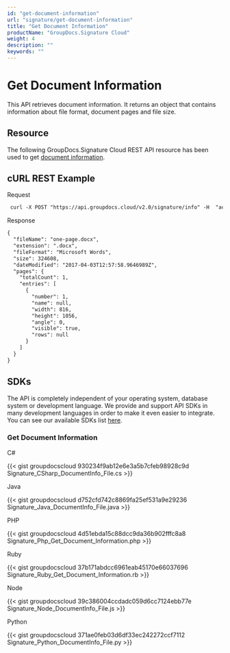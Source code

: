 ```yaml
---
id: "get-document-information"
url: "signature/get-document-information"
title: "Get Document Information"
productName: "GroupDocs.Signature Cloud"
weight: 4
description: ""
keywords: ""
---
```


# Get Document Information #

This API retrieves document information. It returns an object that contains information about file format, document pages and file size.

## Resource ##

The following GroupDocs.Signature Cloud REST API resource has been used to get [document information](https://apireference.groupdocs.cloud/signature/#/Info/GetInfo).

## cURL REST Example ##

Request

```html
 curl -X POST "https://api.groupdocs.cloud/v2.0/signature/info" -H  "accept: application/json" -H  "authorization: Bearer [Access Token]" -H  "Content-Type: application/json" -d "{  \"FileInfo\": {    \"FilePath\": \"Signaturedocs/one-page.docx\",    \"StorageName\": \"MyStorage\",    \"VersionId\": \"\",    \"Password\": \"\"  }}"
 ```

 Response

```html 
{
  "fileName": "one-page.docx",
  "extension": ".docx",
  "fileFormat": "Microsoft Words",
  "size": 324608,
  "dateModified": "2017-04-03T12:57:58.9646989Z",
  "pages": {
    "totalCount": 1,
    "entries": [
      {
        "number": 1,
        "name": null,
        "width": 816,
        "height": 1056,
        "angle": 0,
        "visible": true,
        "rows": null
      }
    ]
  }
}
 ```

## SDKs ##

The API is completely independent of your operating system, database system or development language. We provide and support API SDKs in many development languages in order to make it even easier to integrate. You can see our available SDKs list [here](https://github.com/groupdocs-signature-cloud).

### Get Document Information ###

C#

{{< gist groupdocscloud 930234f9ab12e6e3a5b7cfeb98928c9d Signature_CSharp_DocumentInfo_File.cs >}}

Java

{{< gist groupdocscloud d752cfd742c8869fa25ef531a9e29236 Signature_Java_DocumentInfo_File.java >}}

PHP

{{< gist groupdocscloud 4d51ebda15c88dcc9da36b902fffc8a8 Signature_Php_Get_Document_Information.php >}}

Ruby

{{< gist groupdocscloud 37b171abdcc6961eab45170e66037696 Signature_Ruby_Get_Document_Information.rb >}}

Node

{{< gist groupdocscloud 39c386004ccdadc059d6cc7124ebb77e Signature_Node_DocumentInfo_File.js >}}

Python

{{< gist groupdocscloud 371ae0feb03d6df33ec242272ccf7112 Signature_Python_DocumentInfo_File.py >}}
